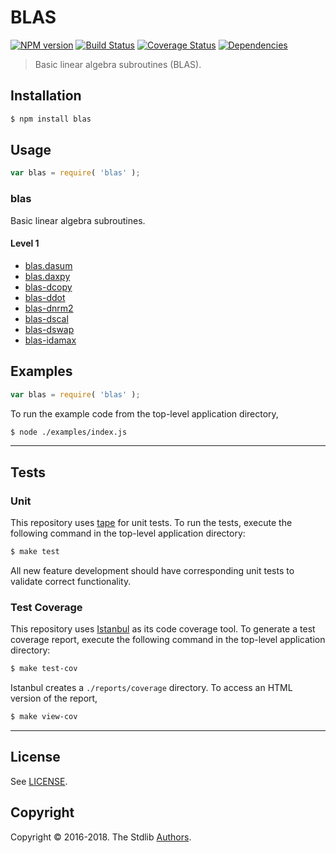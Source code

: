 <!--

@license Apache-2.0

Copyright (c) 2018 The Stdlib Authors.

Licensed under the Apache License, Version 2.0 (the "License");
you may not use this file except in compliance with the License.
You may obtain a copy of the License at

   http://www.apache.org/licenses/LICENSE-2.0

Unless required by applicable law or agreed to in writing, software
distributed under the License is distributed on an "AS IS" BASIS,
WITHOUT WARRANTIES OR CONDITIONS OF ANY KIND, either express or implied.
See the License for the specific language governing permissions and
limitations under the License.

-->

# BLAS

[![NPM version][npm-image]][npm-url] [![Build Status][build-image]][build-url] [![Coverage Status][coverage-image]][coverage-url] [![Dependencies][dependencies-image]][dependencies-url]

> Basic linear algebra subroutines (BLAS).

## Installation

``` bash
$ npm install blas
```

## Usage

``` javascript
var blas = require( 'blas' );
```

### blas

Basic linear algebra subroutines.

#### Level 1

*	[blas.dasum][blas-dasum]
*	[blas.daxpy][blas-daxpy]
*	[blas-dcopy][blas-dcopy]
*	[blas-ddot][blas-ddot]
*	[blas-dnrm2][blas-dnrm2]
*	[blas-dscal][blas-dscal]
*	[blas-dswap][blas-dswap]
*	[blas-idamax][blas-idamax]

## Examples

``` javascript
var blas = require( 'blas' );
```

To run the example code from the top-level application directory,

``` bash
$ node ./examples/index.js
```

---

## Tests

### Unit

This repository uses [tape][tape] for unit tests. To run the tests, execute the following command in the top-level application directory:

``` bash
$ make test
```

All new feature development should have corresponding unit tests to validate correct functionality.


### Test Coverage

This repository uses [Istanbul][istanbul] as its code coverage tool. To generate a test coverage report, execute the following command in the top-level application directory:

``` bash
$ make test-cov
```

Istanbul creates a `./reports/coverage` directory. To access an HTML version of the report,

``` bash
$ make view-cov
```

---

## License

See [LICENSE][license].

## Copyright

Copyright © 2016-2018. The Stdlib [Authors][stdlib-authors].


[npm-image]: http://img.shields.io/npm/v/blas.svg
[npm-url]: https://npmjs.org/package/blas

[build-image]: http://img.shields.io/travis/TODO/master.svg
[build-url]: https://travis-ci.org/TODO

[coverage-image]: https://img.shields.io/codecov/c/github/TODO/master.svg
[coverage-url]: https://codecov.io/github/TODO?branch=master

[dependencies-image]: http://img.shields.io/david/TODO.svg
[dependencies-url]: https://david-dm.org/TODO

[dev-dependencies-image]: http://img.shields.io/david/dev/TODO.svg
[dev-dependencies-url]: https://david-dm.org/dev/TODO

[github-issues-image]: http://img.shields.io/github/issues/TODO.svg
[github-issues-url]: https://github.com/TODO/issues

[tape]: https://github.com/substack/tape
[istanbul]: https://github.com/gotwarlost/istanbul

[stdlib]: https://github.com/stdlib-js/stdlib

[stdlib-authors]: https://github.com/stdlib-js/stdlib/graphs/contributors

[license]: https://raw.githubusercontent.com/kgryte/blas/develop/LICENSE

[blas-dasum]: https://www.npmjs.com/package/blas-dasum
[blas-daxpy]: https://www.npmjs.com/package/blas-daxpy
[blas-dcopy]: https://www.npmjs.com/package/blas-copy
[blas-ddot]: https://www.npmjs.com/package/blas-ddot
[blas-dnrm2]: https://www.npmjs.com/package/blas-dnrm2
[blas-dscal]: https://www.npmjs.com/package/blas-dscal
[blas-dswap]: https://www.npmjs.com/package/blas-swap
[blas-idamax]: https://www.npmjs.com/package/blas-idamax
